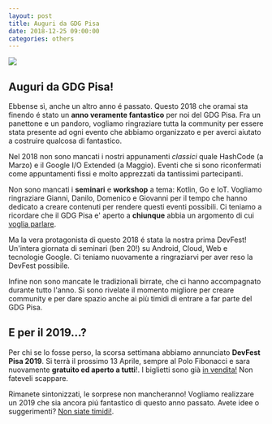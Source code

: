 ```yaml
---
layout: post
title: Auguri da GDG Pisa
date: 2018-12-25 09:00:00
categories: others
---
```


<img style="display: block; margin: 0 auto;" src="https://farm6.staticflickr.com/5284/5277499077_66e9a66ff6_b.jpg"/>

## Auguri da GDG Pisa!

Ebbense sì, anche un altro anno é passato. Questo 2018 che oramai sta finendo é stato un **anno veramente fantastico** per noi del GDG Pisa. Fra un panettone e un pandoro, vogliamo ringraziare tutta la community per essere stata presente ad ogni evento che abbiamo organizzato e per averci aiutato a costruire qualcosa di fantastico.

Nel 2018 non sono mancati i nostri appunamenti _classici_ quale HashCode (a Marzo) e il Google I/O Extended (a Maggio). Eventi che si sono riconfermati come appuntamenti fissi e molto apprezzati da tantissimi partecipanti.

Non sono mancati i **seminari** e **workshop** a tema: Kotlin, Go e IoT. Vogliamo ringraziare Gianni, Danilo, Domenico e Giovanni per il tempo che hanno dedicato a creare contenuti per rendere questi eventi possibili. Ci teniamo a ricordare che il GDG Pisa e' aperto a **chiunque** abbia un argomento di cui [voglia parlare](https://goo.gl/forms/EiD8DFAztmgSPYot1).

Ma la vera protagonista di questo 2018 é stata la nostra prima DevFest! Un'intera giornata di seminari (ben 20!) su Android, Cloud, Web e tecnologie Google. Ci teniamo nuovamente a ringraziarvi per aver reso la DevFest possibile.

Infine non sono mancate le tradizionali birrate, che ci hanno accompagnato durante tutto l'anno. Si sono rivelate il momento migliore per creare community e per dare spazio anche ai più timidi di entrare a far parte del GDG Pisa.

## E per il 2019...?

Per chi se lo fosse perso, la scorsa settimana abbiamo annunciato **DevFest Pisa 2019**. Si terrà il prossimo 13 Aprile, sempre al Polo Fibonacci e sara nuovamente **gratuito ed aperto a tutti**!. I biglietti sono già [in vendita!](https://devfest.gdgpisa.it) Non fateveli scappare.

Rimanete sintonizzati, le sorprese non mancheranno! Vogliamo realizzare un 2019 che sia ancora piú fantastico di questo anno passato. Avete idee o suggerimenti? [Non siate timidi!](/telegram).
